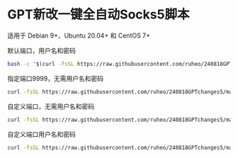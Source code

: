 # GPT新改一键全自动Socks5脚本
适用于 Debian 9+、Ubuntu 20.04+ 和 CentOS 7+ 

默认端口，用户名和密码
```bash
bash -c "$(curl -fsSL https://raw.githubusercontent.com/ruheo/240818GPTchanges5/main/socks5.sh)"
```

指定端口9999，无需用户名和密码
```bash
curl -fsSL https://raw.githubusercontent.com/ruheo/240818GPTchanges5/main/socks5.sh | sudo bash -s -- noauth"
```

自定义端口，无需用户名和密码
```bash
curl -fsSL https://raw.githubusercontent.com/ruheo/240818GPTchanges5/main/socks5.sh | sudo bash -s -- 端口号 noauth"
```

自定义端口用户名和密码
```bash
curl -fsSL https://raw.githubusercontent.com/ruheo/240818GPTchanges5/main/socks5.sh | sudo bash -s -- 8888 myuser mypassword"
```
